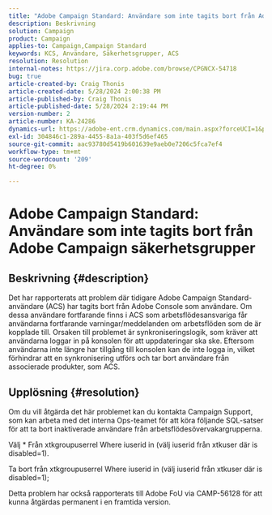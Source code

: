```yaml
---
title: "Adobe Campaign Standard: Användare som inte tagits bort från Adobe Campaign säkerhetsgrupper"
description: Beskrivning
solution: Campaign
product: Campaign
applies-to: Campaign,Campaign Standard
keywords: KCS, Användare, Säkerhetsgrupper, ACS
resolution: Resolution
internal-notes: https://jira.corp.adobe.com/browse/CPGNCX-54718
bug: true
article-created-by: Craig Thonis
article-created-date: 5/28/2024 2:00:38 PM
article-published-by: Craig Thonis
article-published-date: 5/28/2024 2:19:44 PM
version-number: 2
article-number: KA-24286
dynamics-url: https://adobe-ent.crm.dynamics.com/main.aspx?forceUCI=1&pagetype=entityrecord&etn=knowledgearticle&id=38ed8ea5-fa1c-ef11-840a-000d3a37816b
exl-id: 304846c1-289a-4455-8a1a-403f5d6ef465
source-git-commit: aac93780d5419b601639e9aeb0e7206c5fca7ef4
workflow-type: tm+mt
source-wordcount: '209'
ht-degree: 0%

---
```


# Adobe Campaign Standard: Användare som inte tagits bort från Adobe Campaign säkerhetsgrupper

## Beskrivning {#description}


Det har rapporterats att problem där tidigare Adobe Campaign Standard-användare (ACS) har tagits bort från Adobe Console som användare. Om dessa användare fortfarande finns i ACS som arbetsflödesansvariga får användarna fortfarande varningar/meddelanden om arbetsflöden som de är kopplade till. Orsaken till problemet är synkroniseringslogik, som kräver att användarna loggar in på konsolen för att uppdateringar ska ske. Eftersom användarna inte längre har tillgång till konsolen kan de inte logga in, vilket förhindrar att en synkronisering utförs och tar bort användare från associerade produkter, som ACS.


## Upplösning {#resolution}


Om du vill åtgärda det här problemet kan du kontakta Campaign Support, som kan arbeta med det interna Ops-teamet för att köra följande SQL-satser för att ta bort inaktiverade användare från arbetsflödesövervakargrupperna.

Välj \* Från xtkgroupuserrel Where iuserid in (välj iuserid från xtkuser där is disabled=1).

Ta bort från xtkgroupuserrel Where iuserid in (välj iuserid från xtkuser där is disabled=1);

Detta problem har också rapporterats till Adobe FoU via CAMP-56128 för att kunna åtgärdas permanent i en framtida version.
